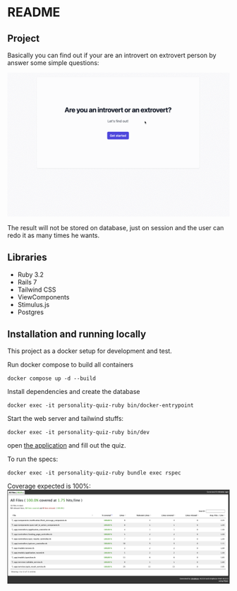 # README

## Project

Basically you can find out if your are an introvert on extrovert person by answer some simple questions:

![finalversionpt.gif](docs%2Ffinalversionpt.gif)

The result will not be stored on database, just on session and the user can redo it as many times he wants.

## Libraries
- Ruby 3.2
- Rails 7
- Tailwind CSS
- ViewComponents
- Stimulus.js
- Postgres

## Installation and running locally

This project as a docker setup for development and test.

Run docker compose to build all containers

```shell
docker compose up -d --build
```

Install dependencies and create the database

```shell
docker exec -it personality-quiz-ruby bin/docker-entrypoint
```

Start the web server and tailwind stuffs:

```shell
docker exec -it personality-quiz-ruby bin/dev
```

open [the application](http://localhost:3000) and fill out the quiz.


To run the specs:

```shell
docker exec -it personality-quiz-ruby bundle exec rspec
```

Coverage expected is 100%:
![coverage.png](docs%2Fcoverage.png)
